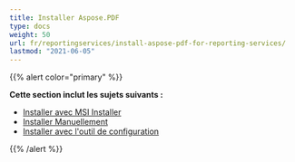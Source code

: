 ```yaml
---
title: Installer Aspose.PDF
type: docs
weight: 50
url: fr/reportingservices/install-aspose-pdf-for-reporting-services/
lastmod: "2021-06-05"
---
```


{{% alert color="primary" %}}

**Cette section inclut les sujets suivants :**

- [Installer avec MSI Installer](/pdf/reportingservices/install-with-msi-installer/)
- [Installer Manuellement](/pdf/reportingservices/install-manually/)
- [Installer avec l'outil de configuration](/pdf/reportingservices/install-with-configuring-tool/)

{{% /alert %}}
```